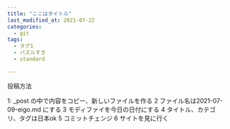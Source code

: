 ```yaml
---
title: "ここはタイトル"
last_modified_at: 2021-07-22
categories:
  - git
tags:
  - タグ1
  - パズルすき
  - standard

---
```


投稿方法

1: _post の中で内容をコピー、新しいファイルを作る
2 ファイル名は2021-07-09-eigo.md にする
3 モディファイを今日の日付にする
4 タイトル、カテゴリ、タグは日本ok
5 コミットチェンジ
6 サイトを見に行く　

